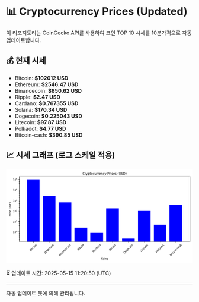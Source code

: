 
# 📊 Cryptocurrency Prices (Updated)

이 리포지토리는 CoinGecko API를 사용하여 코인 TOP 10 시세를 10분가격으로 자동 업데이트합니다.

## 💰 현재 시세
- Bitcoin: **$102012 USD**
- Ethereum: **$2546.47 USD**
- Binancecoin: **$650.62 USD**
- Ripple: **$2.47 USD**
- Cardano: **$0.767355 USD**
- Solana: **$170.34 USD**
- Dogecoin: **$0.225043 USD**
- Litecoin: **$97.87 USD**
- Polkadot: **$4.77 USD**
- Bitcoin-cash: **$390.85 USD**

## 📈 시세 그래프 (로그 스케일 적용)
![Crypto Prices](crypto_prices.png)

⏳ 업데이트 시간: 2025-05-15 11:20:50 (UTC)

---
자동 업데이트 봇에 의해 관리됩니다.
